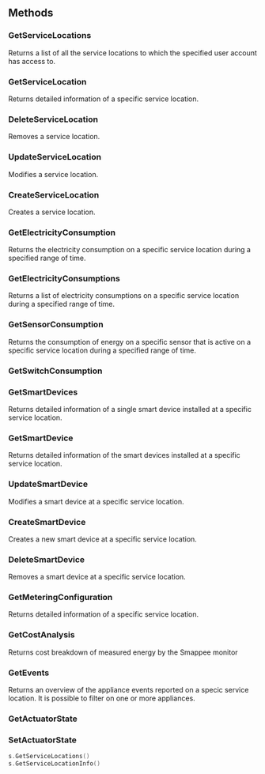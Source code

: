 
## Methods

### GetServiceLocations
Returns a list of all the service locations to which the specified user account has access to.

### GetServiceLocation
Returns detailed information of a specific service location.

<!--
### ShareServiceLocation
Shares access to a service location or updates role of a user while accessing the service location. 
-->

### DeleteServiceLocation
Removes a service location.

### UpdateServiceLocation
Modifies a service location.

### CreateServiceLocation
Creates a service location.

### GetElectricityConsumption
Returns the electricity consumption on a specific service location during a specified range of time.

### GetElectricityConsumptions
Returns a list of electricity consumptions on a specific service location during a specified range of time.

### GetSensorConsumption
Returns the consumption of energy on a specific sensor that is active on a specific service location during a specified range of time.

### GetSwitchConsumption

### GetSmartDevices
Returns detailed information of a single smart device installed at a specific service location.

### GetSmartDevice
Returns detailed information of the smart devices installed at a specific service location.

### UpdateSmartDevice
Modifies a smart device at a specific service location.

### CreateSmartDevice
Creates a new smart device at a specific service location.

### DeleteSmartDevice
Removes a smart device at a specific service location.

### GetMeteringConfiguration
Returns detailed information of a specific service location.

### GetCostAnalysis
Returns cost breakdown of measured energy by the Smappee monitor

### GetEvents
Returns an overview of the appliance events reported on a specic service location. It is possible to filter on one or more appliances.

### GetActuatorState

### SetActuatorState

```go
s.GetServiceLocations()
s.GetServiceLocationInfo()
```